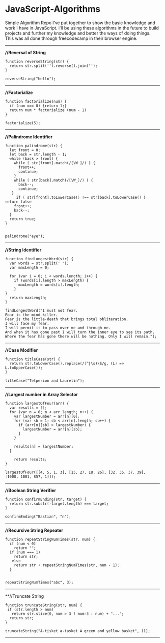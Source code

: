 # JavaScript-Algorithms


Simple Algorithm Repo I've put together to show the basic knowledge and work I have in JavaScript. I'll be using these algorithms in the future to build projects and further my knowledge and better the ways of doing things. This was all done through freecodecamp in their browser engine.

___

**//Reversal of String**
```
function reverseString(str) {
  return str.split('').reverse().join('');
}

reverseString("hello");
```
___





**//Factorialize**
```
function factorialize(num) {
  if (num === 0) {return 1;}
  return num * factorialize (num - 1)
}

factorialize(5);
```
___






**//Palindrome Identifier**
```
function palindrome(str) {
  let front = 0;
  let back = str.length - 1;
  while (back > front) {
    while ( str[front].match(/[\W_]/) ) {
      front++;
      continue;
    }
    while ( str[back].match(/[\W_]/) ) {
      back--;
      continue;
   }
     if ( str[front].toLowerCase() !== str[back].toLowerCase() ) return false
    front++;
    back--;
  }
  return true;
}


palindrome("eye");
```
___






**//String Identifier**
```
function findLongestWord(str) {
  var words = str.split(' ');
  var maxLength = 0;
  
  for (var i = 0; i < words.length; i++) {
    if (words[i].length > maxLength) {
      maxLength = words[i].length;
    } 
}
  return maxLength;
}

findLongestWord("I must not fear.
Fear is the mind-killer.
Fear is the little-death that brings total obliteration.
I will face my fear.
I will permit it to pass over me and through me.
And when it has gone past I will turn the inner eye to see its path.
Where the fear has gone there will be nothing. Only I will remain.");
```
___





**//Case Modifier** 
```
function titleCase(str) {
  return str.toLowerCase().replace(/(^|\s)\S/g, (L) => L.toUpperCase());
}

titleCase("Telperion and Laurelin");
```
___




**//Largest number in Array Selector**
```
function largestOfFour(arr) {
  var results = [];
  for (var n = 0; n < arr.length; n++) {
    var largestNumber = arr[n][0];
    for (var sb = 1; sb < arr[n].length; sb++) {
      if (arr[n][sb] > largestNumber) {
        largestNumber = arr[n][sb];
      }
    }
    
    results[n] = largestNumber;
  }
  
    return results;
}

largestOfFour([[4, 5, 1, 3], [13, 27, 18, 26], [32, 35, 37, 39], [1000, 1001, 857, 1]]);
```
___




**//Boolean String Verifier**
```
function confirmEnding(str, target) {
  return str.substr(-target.length) === target;
}

confirmEnding("Bastian", "n");
```
___




**//Recursive String Repeater**
```
function repeatStringNumTimes(str, num) {
  if (num < 0)
    return "";
  if (num === 1)
    return str;
   else
    return str + repeatStringNumTimes(str, num - 1); 
  }


repeatStringNumTimes("abc", 3);
```
___




**//Truncate String
```
function truncateString(str, num) {
 if (str.length > num)
   return str.slice(0, num > 3 ? num-3 : num) + "...";
  return str;
}

truncateString("A-tisket a-tasket A green and yellow basket", 11);
```
___
